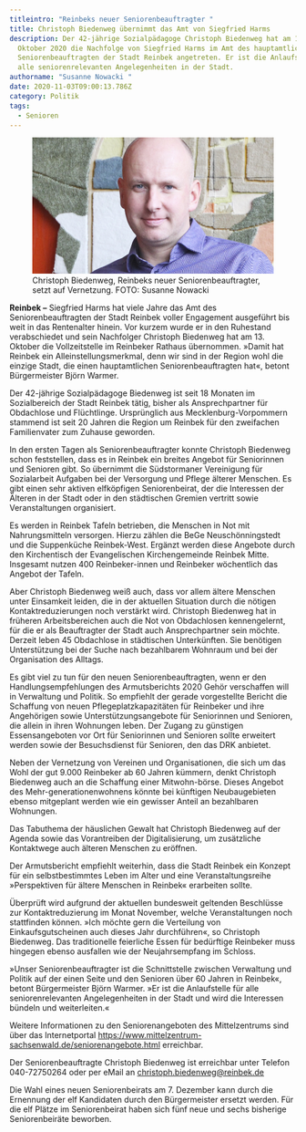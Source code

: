 ```yaml
---
titleintro: "Reinbeks neuer Seniorenbeauftragter "
title: Christoph Biedenweg übernimmt das Amt von Siegfried Harms
description: Der 42-jährige Sozialpädagoge Christoph Biedenweg hat am 13.
  Oktober 2020 die Nachfolge von Siegfried Harms im Amt des hauptamtlichen
  Seniorenbeauftragten der Stadt Reinbek angetreten. Er ist die Anlaufstelle für
  alle seniorenrelevanten Angelegenheiten in der Stadt.
authorname: "Susanne Nowacki "
date: 2020-11-03T09:00:13.786Z
category: Politik
tags:
  - Senioren
---
```



<figure>
  <img src="/static/media/2020-Biedenweg-Christoph-seniorenbeauftragter.jpg">
  <figcaption>
Christoph Biedenweg, Reinbeks neuer Seniorenbeauftragter, setzt auf Vernetzung. FOTO: Susanne Nowacki   
   
  </figcaption>
</figure>



**Reinbek –** Siegfried Harms hat viele Jahre das Amt des Seniorenbeauftragten der Stadt Reinbek voller Engagement ausgeführt bis weit in das Rentenalter hinein. Vor kurzem wurde er in den Ruhestand verabschiedet und sein Nachfolger Christoph Biedenweg hat am 13. Oktober die Vollzeitstelle im Reinbeker Rathaus übernommen. »Damit hat Reinbek ein Alleinstellungsmerkmal, denn wir sind in der Region wohl die einzige Stadt, die einen hauptamtlichen Seniorenbeauftragten hat«, betont Bürgermeister Björn Warmer.

Der 42-jährige Sozialpädagoge Biedenweg ist seit 18 Monaten im Sozialbereich der Stadt Reinbek tätig, bisher als Ansprechpartner für Obdachlose und Flüchtlinge. Ursprünglich aus Mecklenburg-Vorpommern stammend ist seit 20 Jahren die Region um Reinbek für den zweifachen Familienvater zum Zuhause geworden.

In den ersten Tagen als Seniorenbeauftragter konnte Christoph Biedenweg schon feststellen, dass es in Reinbek ein breites Angebot für Seniorinnen und Senioren gibt. So übernimmt die Südstormaner Vereinigung für Sozialarbeit Aufgaben bei der Versorgung und Pflege älterer Menschen. Es gibt einen sehr aktiven elfköpfigen Seniorenbeirat, der die Interessen der Älteren in der Stadt oder in den städtischen Gremien vertritt sowie Veranstaltungen organisiert. 

Es werden in Reinbek Tafeln betrieben, die Menschen in Not mit Nahrungsmitteln versorgen. Hierzu zählen die BeGe Neuschönningstedt und die Suppenküche Reinbek-West. Ergänzt werden diese Angebote durch den Kirchentisch der Evangelischen Kirchengemeinde Reinbek Mitte. Insgesamt nutzen 400 Reinbeker-innen und Reinbeker wöchentlich das Angebot der Tafeln.

Aber Christoph Biedenweg weiß auch, dass vor allem ältere Menschen unter Einsamkeit leiden, die in der aktuellen Situation durch die nötigen Kontaktreduzierungen noch verstärkt wird. Christoph Biedenweg hat in früheren Arbeitsbereichen auch die Not von Obdachlosen kennengelernt, für die er als Beauftragter der Stadt auch Ansprechpartner sein möchte. Derzeit leben 45 Obdachlose in städtischen Unterkünften. Sie benötigen Unterstützung bei der Suche nach bezahlbarem Wohnraum und bei der Organisation des Alltags.

Es gibt viel zu tun für den neuen Seniorenbeauftragten, wenn er den Handlungsempfehlungen des Armutsberichts 2020 Gehör verschaffen will in Verwaltung und Politik. So empfiehlt der gerade vorgestellte Bericht die Schaffung von neuen Pflegeplatzkapazitäten für Reinbeker und ihre Angehörigen sowie Unterstützungsangebote für Seniorinnen und Senioren, die allein in ihren Wohnungen leben. Der Zugang zu günstigen Essensangeboten vor Ort für Seniorinnen und Senioren sollte erweitert werden sowie der Besuchsdienst für Senioren, den das DRK anbietet. 

Neben der Vernetzung von Vereinen und Organisationen, die sich um das Wohl der gut 9.000 Reinbeker ab 60 Jahren kümmern, denkt Christoph Biedenweg auch an die Schaffung einer Mitwohn-börse. Dieses Angebot des Mehr-generationenwohnens könnte bei künftigen Neubaugebieten ebenso mitgeplant werden wie ein gewisser Anteil an bezahlbaren Wohnungen.

Das Tabuthema der häuslichen Gewalt hat Christoph Biedenweg auf der Agenda sowie das Vorantreiben der Digitalisierung, um zusätzliche Kontaktwege auch älteren Menschen zu eröffnen.

Der Armutsbericht empfiehlt weiterhin, dass die Stadt Reinbek ein Konzept für ein selbstbestimmtes Leben im Alter und eine Veranstaltungsreihe »Perspektiven für ältere Menschen in Reinbek« erarbeiten sollte. 

Überprüft wird aufgrund der aktuellen bundesweit geltenden Beschlüsse zur Kontaktreduzierung im Monat November, welche Veranstaltungen noch stattfinden können. »Ich möchte gern die Verteilung von Einkaufsgutscheinen auch dieses Jahr durchführen«, so Christoph Biedenweg. Das traditionelle feierliche Essen für bedürftige Reinbeker muss hingegen ebenso ausfallen wie der Neujahrsempfang im Schloss.

»Unser Seniorenbeauftragter ist die Schnittstelle zwischen Verwaltung und Politik auf der einen Seite und den Senioren über 60 Jahren in Reinbek«, betont Bürgermeister Björn Warmer. »Er ist die Anlaufstelle für alle seniorenrelevanten Angelegenheiten in der Stadt und wird die Interessen bündeln und weiterleiten.«

Weitere Informationen zu den Seniorenangeboten des Mittelzentrums sind über das Internetportal https://www.mittelzentrum-sachsenwald.de/seniorenangebote.html erreichbar. 

Der Seniorenbeauftragte Christoph Biedenweg ist erreichbar unter Telefon 040-72750264 oder per eMail an christoph.biedenweg@reinbek.de

Die Wahl eines neuen Seniorenbeirats am 7. Dezember kann durch die Ernennung der elf Kandidaten durch den Bürgermeister ersetzt werden. Für die elf Plätze im Seniorenbeirat haben sich fünf neue und sechs bisherige Seniorenbeiräte beworben.